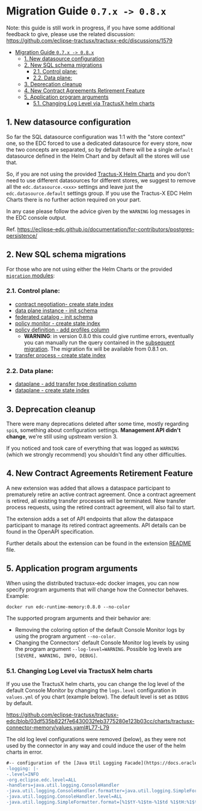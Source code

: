 # Migration Guide `0.7.x -> 0.8.x`

Note: this guide is still work in progress, if you have some additional feedback to give, please use the related discussion:
https://github.com/eclipse-tractusx/tractusx-edc/discussions/1579

<!-- TOC -->
* [Migration Guide `0.7.x -> 0.8.x`](#migration-guide-07x---08x)
  * [1. New datasource configuration](#1-new-datasource-configuration)
  * [2. New SQL schema migrations](#2-new-sql-schema-migrations-)
    * [2.1. Control plane:](#21-control-plane)
    * [2.2. Data plane:](#22-data-plane)
  * [3. Deprecation cleanup](#3-deprecation-cleanup)
  * [4. New Contract Agreements Retirement Feature](#4-new-contract-agreements-retirement-feature)
  * [5. Application program arguments](#5-application-program-arguments)
    * [5.1. Changing Log Level via TractusX helm charts](#51-changing-log-level-via-tractusx-helm-charts)
<!-- TOC -->

## 1. New datasource configuration

So far the SQL datasource configuration was 1:1 with the "store context" one, so the EDC forced to use a dedicated 
datasource for every store, now the two concepts are separated, so by default there will be a single `default` datasource
defined in the Helm Chart and by default all the stores will use that.

So, if you are not using the provided [Tractus-X Helm Charts](https://eclipse-tractusx.github.io/charts/) and you don't
need to use different datasources for different stores, we suggest to remove all the `edc.datasource.<xxx>` settings and
leave just the `edc.datasource.default` settings group. If you use the Tractus-X EDC Helm Charts there is no further action required on your part.

In any case please follow the advice given by the `WARNING` log messages in the EDC console output.

Ref. https://eclipse-edc.github.io/documentation/for-contributors/postgres-persistence/

## 2. New SQL schema migrations 
For those who are not using either the Helm Charts or the provided [`migration` modules](../../edc-extensions/migrations):

### 2.1. Control plane:
- [contract negotiation- create state index](../../edc-extensions/migrations/control-plane-migration/src/main/resources/org/eclipse/tractusx/edc/postgresql/migration/contractnegotiation/V0_0_9__Alter_ContractNegotiation_CreateStateIndex.sql)
- [data plane instance - init schema](../../edc-extensions/migrations/control-plane-migration/src/main/resources/org/eclipse/tractusx/edc/postgresql/migration/dataplaneinstance/V0_0_1__Init_Dataplaneinstance.sql)
- [federated catalog - init schema](../../edc-extensions/migrations/control-plane-migration/src/main/resources/org/eclipse/tractusx/edc/postgresql/migration/federatedcatalog/V0_0_1__Init_FederatedCatalogCache_Database_Schema.sql)
- [policy monitor - create state index](../../edc-extensions/migrations/control-plane-migration/src/main/resources/org/eclipse/tractusx/edc/postgresql/migration/policy-monitor/V0_0_2__Alter_PolicyMonitor_CreateStateIndex.sql)
- [policy definition - add profiles column](../../edc-extensions/migrations/control-plane-migration/src/main/resources/org/eclipse/tractusx/edc/postgresql/migration/policy/V0_0_5__Add_Profiles.sql)
  - **WARNING**: in version 0.8.0 this could give runtime errors, eventually you can manually run the query contained in the 
    [subsequent migration](../../edc-extensions/migrations/control-plane-migration/src/main/resources/org/eclipse/tractusx/edc/postgresql/migration/policy/V0_0_6__Avoid_null_profiles.sql).
    The migration fix will be available from 0.8.1 on.  
- [transfer process - create state index](../../edc-extensions/migrations/control-plane-migration/src/main/resources/org/eclipse/tractusx/edc/postgresql/migration/transferprocess/V0_0_16__Alter_TransferProcess_CreateStateIndex.sql)

### 2.2. Data plane:
- [dataplane - add transfer type destination column](../../edc-extensions/migrations/data-plane-migration/src/main/resources/org/eclipse/tractusx/edc/postgresql/migration/dataplane/V0_0_2__Alter_Dataplane_AddTransferTypeDestinationColumn.sql)
- [dataplane - create state index](../../edc-extensions/migrations/data-plane-migration/src/main/resources/org/eclipse/tractusx/edc/postgresql/migration/dataplane/V0_0_3__Alter_Dataplane_CreateStateIndex.sql)

## 3. Deprecation cleanup

There were many deprecations deleted after some time, mostly regarding `spi`s, something about configuration settings.
**Management API didn't change**, we're still using upstream version 3.

If you noticed and took care of everything that was logged as `WARNING` (which we strongly recommend) you shouldn't find
any other difficulties.

## 4. New Contract Agreements Retirement Feature

A new extension was added that allows a dataspace participant to prematurely retire an active contract agreement.
Once a contract agreement is retired, all existing transfer processes will be terminated. New transfer process requests,
using the retired contract agreement, will also fail to start.

The extension adds a set of API endpoints that allow the dataspace participant to manage its retired contract
agreements.
API details can be found in the OpenAPI specification.

Further details about the extension can be found in the extension [README](../../edc-extensions/agreements/README.md)
file.

## 5. Application program arguments

When using the distributed tractusx-edc docker images, you can now specify program arguments that will change how the
Connector behaves. Example:

`docker run edc-runtime-memory:0.8.0 --no-color`

The supported program arguments and their behavior are:

- Removing the coloring option of the default Console Monitor logs by using the program argument `--no-color`.
- Changing the Connectors' default Console Monitor log levels by using the program argument `--log-level=WARNING`.
  Possible log levels are
  `[SEVERE, WARNING, INFO, DEBUG]`.

### 5.1. Changing Log Level via TractusX helm charts

If you use the TractusX helm charts, you can change the log level of the default Console Monitor by changing the
`logs.level` configuration in `values.yml` of you chart (example below). The default level is set as `DEBUG` by default.

https://github.com/eclipse-tractusx/tractusx-edc/blob/03df535b822f7e6430032feb3775280e123b03cc/charts/tractusx-connector-memory/values.yaml#L77-L79

The old log level configurations were removed (below), as they were not used by the connector in any way and could
induce the user
of the helm charts in error.

```diff
#-- configuration of the [Java Util Logging Facade](https://docs.oracle.com/javase/7/docs/technotes/guides/logging/overview.html)
-logging: |-
-.level=INFO
-org.eclipse.edc.level=ALL
-handlers=java.util.logging.ConsoleHandler
-java.util.logging.ConsoleHandler.formatter=java.util.logging.SimpleFormatter
-java.util.logging.ConsoleHandler.level=ALL
-java.util.logging.SimpleFormatter.format=[%1$tY-%1$tm-%1$td %1$tH:%1$tM:%1$tS] [%4$-7s] %5$s%6$s%n
```
